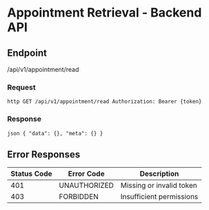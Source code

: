 # Appointment Retrieval - Backend API

## Endpoint

/api/v1/appointment/read

### Request

`http
GET /api/v1/appointment/read
Authorization: Bearer {token}
`

### Response

`json
{
  "data": {},
  "meta": {}
}
`

## Error Responses

| Status Code | Error Code   | Description              |
| ----------- | ------------ | ------------------------ |
| 401         | UNAUTHORIZED | Missing or invalid token |
| 403         | FORBIDDEN    | Insufficient permissions |
